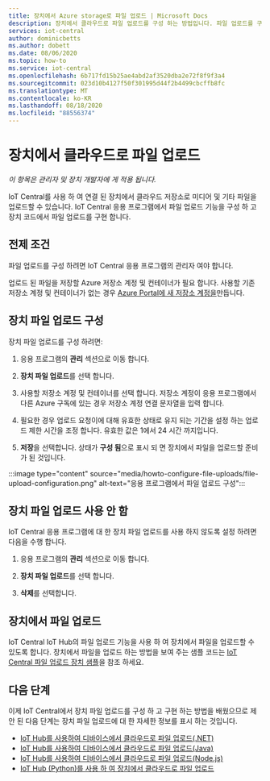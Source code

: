 ```yaml
---
title: 장치에서 Azure storage로 파일 업로드 | Microsoft Docs
description: 장치에서 클라우드로 파일 업로드를 구성 하는 방법입니다. 파일 업로드를 구성한 후에는 장치에서 파일 업로드를 구현 합니다.
services: iot-central
author: dominicbetts
ms.author: dobett
ms.date: 08/06/2020
ms.topic: how-to
ms.service: iot-central
ms.openlocfilehash: 6b717fd15b25ae4abd2af3520dba2e72f8f9f3a4
ms.sourcegitcommit: 023d10b4127f50f301995d44f2b4499cbcffb8fc
ms.translationtype: MT
ms.contentlocale: ko-KR
ms.lasthandoff: 08/18/2020
ms.locfileid: "88556374"
---
```

# <a name="upload-files-from-your-devices-to-the-cloud"></a>장치에서 클라우드로 파일 업로드

*이 항목은 관리자 및 장치 개발자에 게 적용 됩니다.*

IoT Central를 사용 하 여 연결 된 장치에서 클라우드 저장소로 미디어 및 기타 파일을 업로드할 수 있습니다. IoT Central 응용 프로그램에서 파일 업로드 기능을 구성 하 고 장치 코드에서 파일 업로드를 구현 합니다.

## <a name="prerequisites"></a>전제 조건

파일 업로드를 구성 하려면 IoT Central 응용 프로그램의 관리자 여야 합니다.

업로드 된 파일을 저장할 Azure 저장소 계정 및 컨테이너가 필요 합니다. 사용할 기존 저장소 계정 및 컨테이너가 없는 경우 [Azure Portal에 새 저장소 계정을](https://ms.portal.azure.com/#create/Microsoft.StorageAccount-ARM)만듭니다.

## <a name="configure-device-file-uploads"></a>장치 파일 업로드 구성

장치 파일 업로드를 구성 하려면:

1. 응용 프로그램의 **관리** 섹션으로 이동 합니다.

1. **장치 파일 업로드**를 선택 합니다.

1. 사용할 저장소 계정 및 컨테이너를 선택 합니다. 저장소 계정이 응용 프로그램에서 다른 Azure 구독에 있는 경우 저장소 계정 연결 문자열을 입력 합니다.

1. 필요한 경우 업로드 요청이에 대해 유효한 상태로 유지 되는 기간을 설정 하는 업로드 제한 시간을 조정 합니다. 유효한 값은 1에서 24 시간 까지입니다.

1. **저장**을 선택합니다. 상태가 **구성 됨**으로 표시 되 면 장치에서 파일을 업로드할 준비가 된 것입니다.

:::image type="content" source="media/howto-configure-file-uploads/file-upload-configuration.png" alt-text="응용 프로그램에서 파일 업로드 구성":::

## <a name="disable-device-file-uploads"></a>장치 파일 업로드 사용 안 함

IoT Central 응용 프로그램에 대 한 장치 파일 업로드를 사용 하지 않도록 설정 하려면 다음을 수행 합니다.

1. 응용 프로그램의 **관리** 섹션으로 이동 합니다.

1. **장치 파일 업로드**를 선택 합니다.

1. **삭제**를 선택합니다.

## <a name="upload-a-file-from-a-device"></a>장치에서 파일 업로드

IoT Central IoT Hub의 파일 업로드 기능을 사용 하 여 장치에서 파일을 업로드할 수 있도록 합니다. 장치에서 파일을 업로드 하는 방법을 보여 주는 샘플 코드는 [IoT Central 파일 업로드 장치 샘플](https://docs.microsoft.com/samples/iot-for-all/iotc-file-upload-device/iotc-file-upload-device/)을 참조 하세요.

## <a name="next-steps"></a>다음 단계

이제 IoT Central에서 장치 파일 업로드를 구성 하 고 구현 하는 방법을 배웠으므로 제안 된 다음 단계는 장치 파일 업로드에 대 한 자세한 정보를 표시 하는 것입니다.

- [IoT Hub를 사용하여 디바이스에서 클라우드로 파일 업로드(.NET)](../../iot-hub/iot-hub-csharp-csharp-file-upload.md)
- [IoT Hub를 사용하여 디바이스에서 클라우드로 파일 업로드(Java)](../../iot-hub/iot-hub-java-java-file-upload.md)
- [IoT Hub를 사용하여 디바이스에서 클라우드로 파일 업로드(Node.js)](../../iot-hub/iot-hub-node-node-file-upload.md)
- [IoT Hub (Python)를 사용 하 여 장치에서 클라우드로 파일 업로드](../../iot-hub/iot-hub-python-python-file-upload.md)
